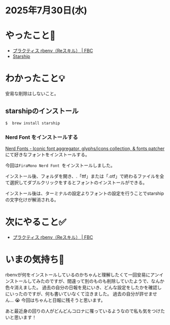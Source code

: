 # 2025年7月30日(水)

# やったこと📝

- [プラクティス rbenv（Reスキル） \| FBC](https://bootcamp.fjord.jp/practices/311)
- [Starship](https://starship.rs/ja-JP/guide/)

# わかったこと💡
安易な削除はしないこと。

## starshipのインストール
```ruby
$  brew install starship
```
### Nerd Font をインストールする
[Nerd Fonts \- Iconic font aggregator, glyphs/icons collection, & fonts patcher](https://www.nerdfonts.com/font-downloads)にて好きなフォントをインストールする。

今回は`FiraMono Nerd Font `をインストールしました。

インストール後、フォルダを開き、.「ttf」または「.otf」で終わるファイルを全て選択してダブルクリックをするとフォントのインストールができる。

インストール後は、ターミナルの設定よりフォントの設定を行うことでstarshipの文字化けが解消される。

# 次にやること✅

- [プラクティス rbenv（Reスキル） \| FBC](https://bootcamp.fjord.jp/practices/311)

# いまの気持ち🫶

rbenvが何をインストールしているのかちゃんと理解したくて一回安易にアンインストールしてみたのですが、間違って別のものも削除していたようで、なんか色々消えました。
過去の自分の日報を見にいき、どんな設定をしたかを確認しにいったのですが、何も書いていなくて泣きました。
過去の自分が許せません… 😭
今回はちゃんと日報に残そうと思います。

あと最近身の回りの人がどんどんコロナに罹っているようなので私も気をつけたいと思います！

